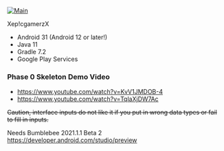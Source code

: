 [![Main](https://github.com/CSC207-UofT/course-project-xep-cgamerzx/actions/workflows/android.yml/badge.svg?branch=main)](https://github.com/CSC207-UofT/course-project-xep-cgamerzx/actions/workflows/android.yml)

Xep!cgamerzX

- Android 31 (Android 12 or later!)
- Java 11
- Gradle 7.2
- Google Play Services

### Phase 0 Skeleton Demo Video 
- https://www.youtube.com/watch?v=KvV1JMDOB-4 
- https://www.youtube.com/watch?v=TqlaXjDW7Ac

~~Caution, interface inputs do not like it if you put in wrong data types or fail to fill in inputs.~~


Needs Bumblebee 2021.1.1 Beta 2
https://developer.android.com/studio/preview

